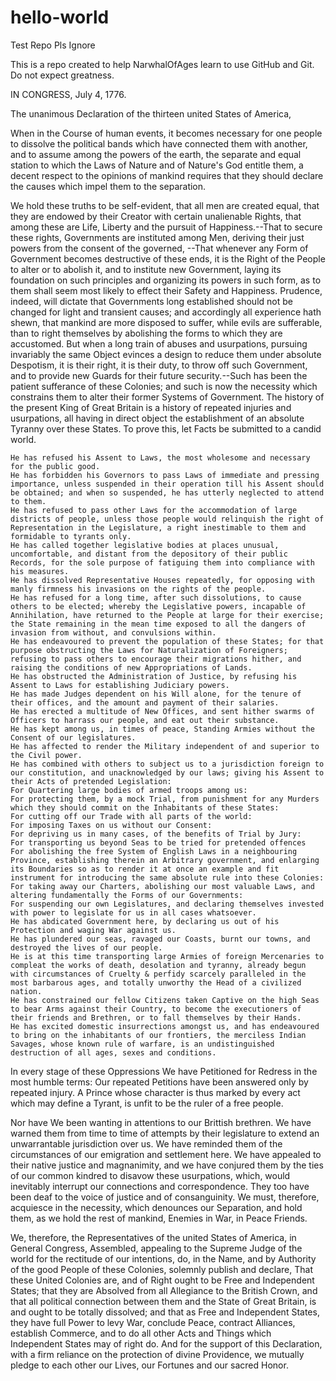 # hello-world
Test Repo Pls Ignore

This is a repo created to help NarwhalOfAges learn to use GitHub and Git. Do not expect greatness.

IN CONGRESS, July 4, 1776.

The unanimous Declaration of the thirteen united States of America,

When in the Course of human events, it becomes necessary for one people to dissolve the political bands which have connected them with another, and to assume among the powers of the earth, the separate and equal station to which the Laws of Nature and of Nature's God entitle them, a decent respect to the opinions of mankind requires that they should declare the causes which impel them to the separation.

We hold these truths to be self-evident, that all men are created equal, that they are endowed by their Creator with certain unalienable Rights, that among these are Life, Liberty and the pursuit of Happiness.--That to secure these rights, Governments are instituted among Men, deriving their just powers from the consent of the governed, --That whenever any Form of Government becomes destructive of these ends, it is the Right of the People to alter or to abolish it, and to institute new Government, laying its foundation on such principles and organizing its powers in such form, as to them shall seem most likely to effect their Safety and Happiness. Prudence, indeed, will dictate that Governments long established should not be changed for light and transient causes; and accordingly all experience hath shewn, that mankind are more disposed to suffer, while evils are sufferable, than to right themselves by abolishing the forms to which they are accustomed. But when a long train of abuses and usurpations, pursuing invariably the same Object evinces a design to reduce them under absolute Despotism, it is their right, it is their duty, to throw off such Government, and to provide new Guards for their future security.--Such has been the patient sufferance of these Colonies; and such is now the necessity which constrains them to alter their former Systems of Government. The history of the present King of Great Britain is a history of repeated injuries and usurpations, all having in direct object the establishment of an absolute Tyranny over these States. To prove this, let Facts be submitted to a candid world.

    He has refused his Assent to Laws, the most wholesome and necessary for the public good.
    He has forbidden his Governors to pass Laws of immediate and pressing importance, unless suspended in their operation till his Assent should be obtained; and when so suspended, he has utterly neglected to attend to them.
    He has refused to pass other Laws for the accommodation of large districts of people, unless those people would relinquish the right of Representation in the Legislature, a right inestimable to them and formidable to tyrants only.
    He has called together legislative bodies at places unusual, uncomfortable, and distant from the depository of their public Records, for the sole purpose of fatiguing them into compliance with his measures.
    He has dissolved Representative Houses repeatedly, for opposing with manly firmness his invasions on the rights of the people.
    He has refused for a long time, after such dissolutions, to cause others to be elected; whereby the Legislative powers, incapable of Annihilation, have returned to the People at large for their exercise; the State remaining in the mean time exposed to all the dangers of invasion from without, and convulsions within.
    He has endeavoured to prevent the population of these States; for that purpose obstructing the Laws for Naturalization of Foreigners; refusing to pass others to encourage their migrations hither, and raising the conditions of new Appropriations of Lands.
    He has obstructed the Administration of Justice, by refusing his Assent to Laws for establishing Judiciary powers.
    He has made Judges dependent on his Will alone, for the tenure of their offices, and the amount and payment of their salaries.
    He has erected a multitude of New Offices, and sent hither swarms of Officers to harrass our people, and eat out their substance.
    He has kept among us, in times of peace, Standing Armies without the Consent of our legislatures.
    He has affected to render the Military independent of and superior to the Civil power.
    He has combined with others to subject us to a jurisdiction foreign to our constitution, and unacknowledged by our laws; giving his Assent to their Acts of pretended Legislation:
    For Quartering large bodies of armed troops among us:
    For protecting them, by a mock Trial, from punishment for any Murders which they should commit on the Inhabitants of these States:
    For cutting off our Trade with all parts of the world:
    For imposing Taxes on us without our Consent:
    For depriving us in many cases, of the benefits of Trial by Jury:
    For transporting us beyond Seas to be tried for pretended offences
    For abolishing the free System of English Laws in a neighbouring Province, establishing therein an Arbitrary government, and enlarging its Boundaries so as to render it at once an example and fit instrument for introducing the same absolute rule into these Colonies:
    For taking away our Charters, abolishing our most valuable Laws, and altering fundamentally the Forms of our Governments:
    For suspending our own Legislatures, and declaring themselves invested with power to legislate for us in all cases whatsoever.
    He has abdicated Government here, by declaring us out of his Protection and waging War against us.
    He has plundered our seas, ravaged our Coasts, burnt our towns, and destroyed the lives of our people.
    He is at this time transporting large Armies of foreign Mercenaries to compleat the works of death, desolation and tyranny, already begun with circumstances of Cruelty & perfidy scarcely paralleled in the most barbarous ages, and totally unworthy the Head of a civilized nation.
    He has constrained our fellow Citizens taken Captive on the high Seas to bear Arms against their Country, to become the executioners of their friends and Brethren, or to fall themselves by their Hands.
    He has excited domestic insurrections amongst us, and has endeavoured to bring on the inhabitants of our frontiers, the merciless Indian Savages, whose known rule of warfare, is an undistinguished destruction of all ages, sexes and conditions.

In every stage of these Oppressions We have Petitioned for Redress in the most humble terms: Our repeated Petitions have been answered only by repeated injury. A Prince whose character is thus marked by every act which may define a Tyrant, is unfit to be the ruler of a free people.

Nor have We been wanting in attentions to our Brittish brethren. We have warned them from time to time of attempts by their legislature to extend an unwarrantable jurisdiction over us. We have reminded them of the circumstances of our emigration and settlement here. We have appealed to their native justice and magnanimity, and we have conjured them by the ties of our common kindred to disavow these usurpations, which, would inevitably interrupt our connections and correspondence. They too have been deaf to the voice of justice and of consanguinity. We must, therefore, acquiesce in the necessity, which denounces our Separation, and hold them, as we hold the rest of mankind, Enemies in War, in Peace Friends.

We, therefore, the Representatives of the united States of America, in General Congress, Assembled, appealing to the Supreme Judge of the world for the rectitude of our intentions, do, in the Name, and by Authority of the good People of these Colonies, solemnly publish and declare, That these United Colonies are, and of Right ought to be Free and Independent States; that they are Absolved from all Allegiance to the British Crown, and that all political connection between them and the State of Great Britain, is and ought to be totally dissolved; and that as Free and Independent States, they have full Power to levy War, conclude Peace, contract Alliances, establish Commerce, and to do all other Acts and Things which Independent States may of right do. And for the support of this Declaration, with a firm reliance on the protection of divine Providence, we mutually pledge to each other our Lives, our Fortunes and our sacred Honor.
